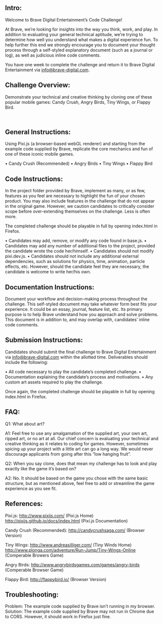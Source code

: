## Intro:
Welcome to Brave Digital Entertainment’s Code Challenge!

At Brave, we’re looking for insights into the way you think, work, and play. In addition to evaluating your general technical aptitude, we’re trying to determine how well you understand what makes a digital experience fun. To help further this end we strongly encourage you to document your thought process through a self-styled explanatory document (such as a journal or log), as well as judicious inline code comments.

You have one week to complete the challenge and return it to Brave Digital Entertainment via info@brave-digital.com.

## Challenge Overview:
Demonstrate your technical and creative thinking by cloning one of these popular mobile games: Candy Crush, Angry Birds, Tiny Wings, or Flappy Bird.

 
## General Instructions:
Using Pixi.js (a browser-based webGL renderer) and starting from the example code supplied by Brave, replicate the core mechanics and fun of one of these iconic mobile games.

•	Candy Crush (Recommended)
•	Angry Birds
•	Tiny Wings
•	Flappy Bird

## Code Instructions:
In the project folder provided by Brave, implement as many, or as few, features as you feel are necessary to highlight the fun of your chosen product. You may also include features in the challenge that do not appear in the original game.  However, we caution candidates to critically consider scope before over-extending themselves on the challenge. Less is often more.

The completed challenge should be playable in full by opening index.html in Firefox.

•	Candidates may add, remove, or modify any code found in base.js.
•	Candidates may add any number of additional files to the project, provided the candidate wrote the code her/himself.
•	Candidates should not modify pixi.dev.js.
•	Candidates should not include any additional external dependencies, such as solutions for physics, time, animation, particle effects, etc. However, should the candidate feel they are necessary, the candidate is welcome to write her/his own.

## Documentation Instructions:
Document your workflow and decision-making process throughout the challenge. This self-styled document may take whatever form best fits your experience. It could be an essay, journal, feature list, etc. Its primary purpose is to help Brave understand how you approach and solve problems. This document is in addition to, and may overlap with, candidates’ inline code comments.

## Submission Instructions:
Candidates should submit the final challenge to Brave Digital Entertainment via info@brave-digital.com within the allotted time. Deliverables should include the following:

•	All code necessary to play the candidate’s completed challenge.
•	Documentation explaining the candidate’s process and motivations.
•	Any custom art assets required to play the challenge.

Once again, the completed challenge should be playable in full by opening index.html in Firefox.
 
## FAQ:

Q1: What about art?

A1: Feel free to use any amalgamation of the supplied art, your own art, ripped art, or no art at all.  Our chief concern is evaluating your technical and creative thinking as it relates to coding for games.  However, sometimes spicing up your project with a little art can go a long way. We would never discourage applicants from going after this “low hanging fruit”.

Q2: When you say clone, does that mean my challenge has to look and play exactly like the game it’s based on?

A2: No. It should be based on the game you chose with the same basic structure, but as mentioned above, feel free to add or streamline the game experience as you see fit.


## References:

Pixi.js:
http://www.pixijs.com/ (Pixi.js Home)
http://pixijs.github.io/docs/index.html (Pixi.js Documentation)

Candy Crush (Recommended):
http://candycrushsaga.com/ (Browser Version)

Tiny Wings:
http://www.andreasilliger.com/ (Tiny Winds Home)
http://www.plonga.com/adventure/Run-Jump/Tiny-Wings-Online (Comperable Browers Game)

Angry Birds:
http://www.angrybirdsgames.com/games/angry-birds (Comperable Browser Game)

Flappy Bird:
http://flappybird.io/ (Browser Version)


## Troubleshooting:

Problem: The example code supplied by Brave isn’t running in my browser.
Solution: The example code supplied by Brave may not run in Chrome due to CORS.  However, it should work in Firefox just fine.
